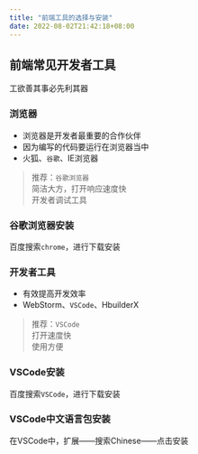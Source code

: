 ```yaml
---
title: "前端工具的选择与安装"
date: 2022-08-02T21:42:18+08:00
---
```


## 前端常见开发者工具
工欲善其事必先利其器
### 浏览器
- 浏览器是开发者最重要的合作伙伴  
- 因为编写的代码要运行在浏览器当中
- 火狐、`谷歌`、IE浏览器

> 推荐：`谷歌浏览器`  
简洁大方，打开响应速度快  
开发者调试工具
### 谷歌浏览器安装
百度搜索`chrome`，进行下载安装
### 开发者工具
- 有效提高开发效率
- WebStorm、`VSCode`、HbuilderX
> 推荐：`VSCode`  
打开速度快  
使用方便
### VSCode安装
百度搜索`VSCode`，进行下载安装
### VSCode中文语言包安装
在VSCode中，扩展——搜索Chinese——点击安装
